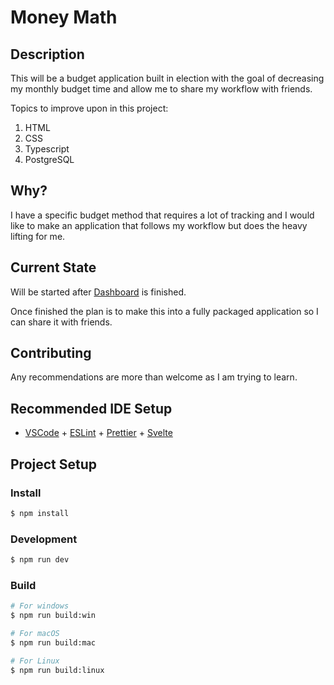 # Money Math
## Description

This will be a budget application built in election with the goal of decreasing my monthly budget time and allow me to share my workflow with friends.

Topics to improve upon in this project:
1. HTML
2. CSS
3. Typescript
4. PostgreSQL

## Why?
I have a specific budget method that requires a lot of tracking and I would like to make an application that follows my workflow but does the heavy lifting for me.

## Current State
Will be started after [Dashboard](https://github.com/LalleyDev/Dashboard) is finished. 

Once finished the plan is to make this into a fully packaged application so I can share it with friends.

## Contributing
Any recommendations are more than welcome as I am trying to learn.

## Recommended IDE Setup

- [VSCode](https://code.visualstudio.com/) + [ESLint](https://marketplace.visualstudio.com/items?itemName=dbaeumer.vscode-eslint) + [Prettier](https://marketplace.visualstudio.com/items?itemName=esbenp.prettier-vscode) + [Svelte](https://marketplace.visualstudio.com/items?itemName=svelte.svelte-vscode)

## Project Setup

### Install

```bash
$ npm install
```

### Development

```bash
$ npm run dev
```

### Build

```bash
# For windows
$ npm run build:win

# For macOS
$ npm run build:mac

# For Linux
$ npm run build:linux
```
